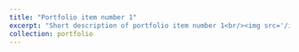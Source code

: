 ```yaml
---
title: "Portfolio item number 1"
excerpt: "Short description of portfolio item number 1<br/><img src='/images/포폴sample_220502.pdf'>"
collection: portfolio
---
```


 
